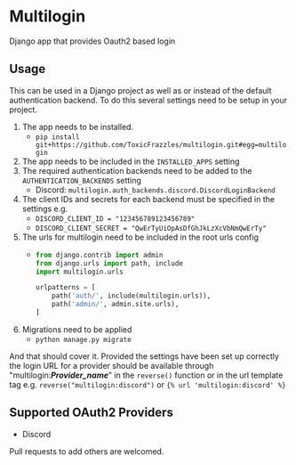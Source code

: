 # Multilogin
Django app that provides Oauth2 based login


## Usage
This can be used in a Django project as well as or instead of the default authentication backend.
To do this several settings need to be setup in your project.

1. The app needs to be installed.
    * `pip install git+https://github.com/ToxicFrazzles/multilogin.git#egg=multilogin`
2. The app needs to be included in the `INSTALLED_APPS` setting
3. The required authentication backends need to be added to the `AUTHENTICATION_BACKENDS` setting
    * Discord: `multilogin.auth_backends.discord.DiscordLoginBackend`
4. The client IDs and secrets for each backend must be specified in the settings e.g.
    * `DISCORD_CLIENT_ID = "123456789123456789"`
    * `DISCORD_CLIENT_SECRET = "QwErTyUiOpAsDfGhJkLzXcVbNmQwErTy"`
5. The urls for multilogin need to be included in the root urls config
   * ```python
     from django.contrib import admin
     from django.urls import path, include
     import multilogin.urls
     
     urlpatterns = [
         path('auth/', include(multilogin.urls)),
         path('admin/', admin.site.urls),
     ]
     ```
6. Migrations need to be applied
   * `python manage.py migrate`

And that should cover it. 
Provided the settings have been set up correctly the login URL for a provider should be available through "multilogin:***Provider_name***" in the `reverse()` function or in the url template tag e.g.
`reverse("multilogin:discord")` or `{% url 'multilogin:discord' %}`

## Supported OAuth2 Providers
* Discord

Pull requests to add others are welcomed.
